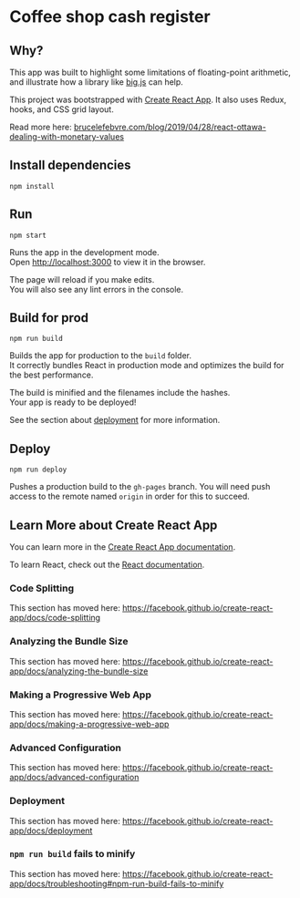 # Coffee shop cash register

## Why?

This app was built to highlight some limitations of floating-point arithmetic, and illustrate how a library like [big.js](https://github.com/MikeMcl/big.js/) can help.

This project was bootstrapped with [Create React App](https://github.com/facebook/create-react-app). It also uses Redux, hooks, and CSS grid layout.

Read more here: [brucelefebvre.com/blog/2019/04/28/react-ottawa-dealing-with-monetary-values](https://brucelefebvre.com/blog/2019/04/28/react-ottawa-dealing-with-monetary-values/)

## Install dependencies

    npm install

## Run 

    npm start

Runs the app in the development mode.<br>
Open [http://localhost:3000](http://localhost:3000) to view it in the browser.

The page will reload if you make edits.<br>
You will also see any lint errors in the console.

## Build for prod

    npm run build

Builds the app for production to the `build` folder.<br>
It correctly bundles React in production mode and optimizes the build for the best performance.

The build is minified and the filenames include the hashes.<br>
Your app is ready to be deployed!

See the section about [deployment](https://facebook.github.io/create-react-app/docs/deployment) for more information.

## Deploy 

    npm run deploy

Pushes a production build to the `gh-pages` branch. You will need push access to the remote named `origin` in order for this to succeed.

## Learn More about Create React App

You can learn more in the [Create React App documentation](https://facebook.github.io/create-react-app/docs/getting-started).

To learn React, check out the [React documentation](https://reactjs.org/).

### Code Splitting

This section has moved here: https://facebook.github.io/create-react-app/docs/code-splitting

### Analyzing the Bundle Size

This section has moved here: https://facebook.github.io/create-react-app/docs/analyzing-the-bundle-size

### Making a Progressive Web App

This section has moved here: https://facebook.github.io/create-react-app/docs/making-a-progressive-web-app

### Advanced Configuration

This section has moved here: https://facebook.github.io/create-react-app/docs/advanced-configuration

### Deployment

This section has moved here: https://facebook.github.io/create-react-app/docs/deployment

### `npm run build` fails to minify

This section has moved here: https://facebook.github.io/create-react-app/docs/troubleshooting#npm-run-build-fails-to-minify
